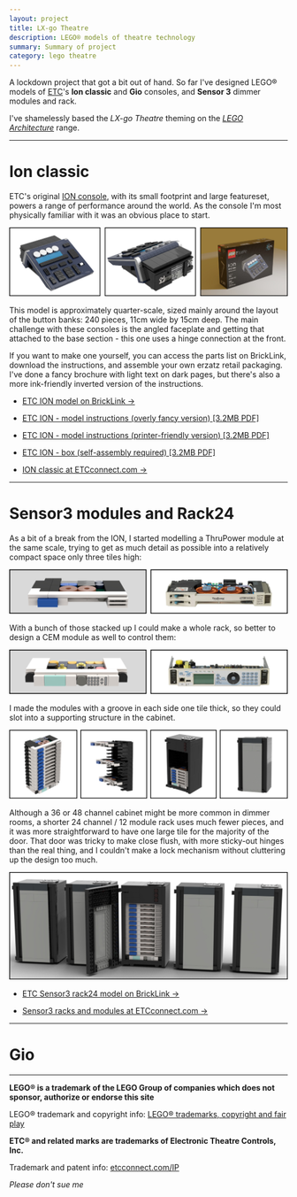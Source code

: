 ```yaml
---
layout: project
title: LX-go Theatre
description: LEGO® models of theatre technology
summary: Summary of project
category: lego theatre
---
```


A lockdown project that got a bit out of hand. So far I've designed LEGO® models of <a href="https://www.etcconnect.com/" title="Electronic Theatre Controls">ETC</a>'s **Ion classic** and **Gio** consoles, and **Sensor 3** dimmer modules and rack.

I've shamelessly based the *LX-go Theatre* theming on the *<a href="https://www.lego.com/en-gb/themes/architecture/story" title="LEGO Architecture at Lego.com">LEGO Architecture</a>* range.

---

# Ion classic

ETC's original <a href="https://www.etcconnect.com/Products/Legacy/Console/Eos-Family/Ion/Features.aspx" title="ION classic console at ETCconnect.com">ION console</a>, with its small footprint and large featureset, powers a range of performance around the world. As the console I'm most physically familiar with it was an obvious place to start.

![Images of the LEGO® ION model and packaging](/resources/ion-images.jpg)

This model is approximately quarter-scale, sized mainly around the layout of the button banks: 240 pieces, 11cm wide by 15cm deep. The main challenge with these consoles is the angled faceplate and getting that attached to the base section - this one uses a hinge connection at the front.

If you want to make one yourself, you can access the parts list on BrickLink, download the instructions, and assemble your own erzatz retail packaging. I've done a fancy brochure with light text on dark pages, but there's also a more ink-friendly inverted version of the instructions.

* <a href="https://www.bricklink.com/v3/studio/edit.page?idModel=147578" title="ETC ION LEGO® model on BrickLink">ETC ION model on BrickLink -></a>

* [ETC ION - model instructions (overly fancy version) [3.2MB PDF]](/resources/LegoION-darkinstructions.pdf)

* [ETC ION - model instructions (printer-friendly version) [3.2MB PDF]](/resources/LegoION-lightinstructions.pdf)

* [ETC ION - box (self-assembly required) [3.2MB PDF]](/resources/LegoION-DIYbox.pdf)

* [ION classic at ETCconnect.com ->](https://www.etcconnect.com/Products/Legacy/Console/Eos-Family/Ion/Features.aspx)

---

# Sensor3 modules and Rack24

As a bit of a break from the ION, I started modelling a ThruPower module at the same scale, trying to get as much detail as possible into a relatively compact space only three tiles high:

![Images of the Thrupower module model and ETC original](/resources/sensor3-thrupower-images.jpg)

With a bunch of those stacked up I could make a whole rack, so better to design a CEM module as well to control them:

![Images of the CEM module model and ETC original](/resources/sensor3-cem-images.jpg)

I made the modules with a groove in each side one tile thick, so they could slot into a supporting structure in the cabinet.

![Images of the module stack, mounting rails and cabinet](/resources/sensor3-making-images.jpg)

Although a 36 or 48 channel cabinet might be more common in dimmer rooms, a shorter 24 channel / 12 module rack uses much fewer pieces, and it was more straightforward to have one large tile for the majority of the door. That door was tricky to make close flush, with more sticky-out hinges than the real thing, and I couldn't make a lock mechanism without cluttering up the design too much.

![Image of a row of Sensor3 rack24 cabinet models, one with door opened](/resources/sensor3-rackrow.jpg)

* <a href="https://www.bricklink.com/v3/studio/edit.page?idModel=147578" title="ETC Sensor3 rack24 model on BrickLink">ETC Sensor3 rack24 model on BrickLink -></a>

* [Sensor3 racks and modules at ETCconnect.com ->](https://www.etcconnect.com/Products/Power-Controls/Racks-and-Panels/Sensor3/Installation.aspx)

---

# Gio

---

**LEGO® is a trademark of the LEGO Group of companies which does not sponsor, authorize or endorse this site**

LEGO® trademark and copyright info: <a href="https://www.lego.com/en-gb/legal/notices-and-policies/fair-play/">LEGO® trademarks, copyright and fair play</a>

**ETC® and related marks are trademarks of Electronic Theatre Controls, Inc.**

Trademark and patent info: <a href="http://etcconnect.com/IP">etcconnect.com/IP</a>

*Please don't sue me*
